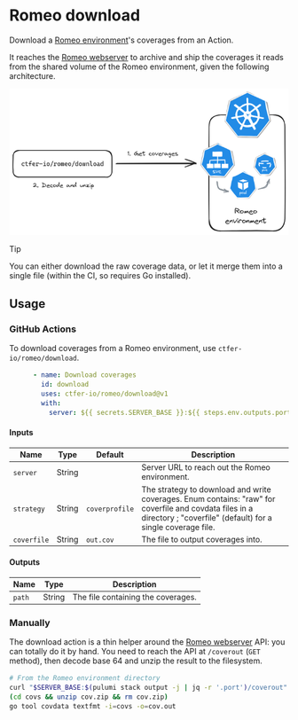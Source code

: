 # Romeo download

Download a [Romeo environment](../environment)'s coverages from an Action.

It reaches the [Romeo webserver](../webserver) to archive and ship the coverages it reads from the shared volume of the Romeo environment, given the following architecture.

<div align="center">
    <img src="architecture.excalidraw.png" alt="Romeo download coverages" width="600px">
</div>

> [!TIP]
> You can either download the raw coverage data, or let it merge them into a single file (within the CI, so requires Go installed).

## Usage

### GitHub Actions

To download coverages from a Romeo environment, use `ctfer-io/romeo/download`.

```yaml
      - name: Download coverages
        id: download
        uses: ctfer-io/romeo/download@v1
        with:
          server: ${{ secrets.SERVER_BASE }}:${{ steps.env.outputs.port }}
```

#### Inputs

| Name | Type | Default | Description |
|---|---|---|---|
| `server` | String |  | Server URL to reach out the Romeo environment. |
| `strategy` | String | `coverprofile` | The strategy to download and write coverages. Enum contains: "raw" for coverfile and covdata files in a directory ; "coverfile" (default) for a single coverage file. |
| `coverfile` | String | `out.cov` | The file to output coverages into. |

#### Outputs

| Name | Type  | Description |
|---|---|---|
| `path` | String | The file containing the coverages. |

### Manually

The download action is a thin helper around the [Romeo webserver](../webserver) API: you can totally do it by hand.
You need to reach the API at `/coverout` (`GET` method), then decode base 64 and unzip the result to the filesystem.

```bash
# From the Romeo environment directory
curl "$SERVER_BASE:$(pulumi stack output -j | jq -r '.port')/coverout" | jq -r '.merged' | base64 -d > covs/cov.zip
(cd covs && unzip cov.zip && rm cov.zip)
go tool covdata textfmt -i=covs -o=cov.out
```
